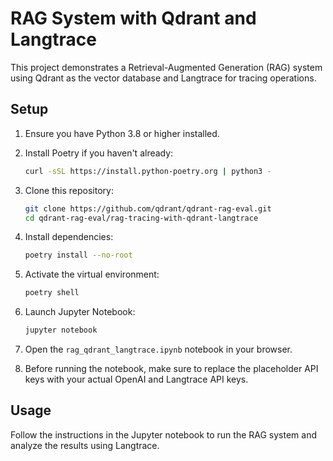 # RAG System with Qdrant and Langtrace

This project demonstrates a Retrieval-Augmented Generation (RAG) system using Qdrant as the vector database and Langtrace for tracing operations.

## Setup

1. Ensure you have Python 3.8 or higher installed.

2. Install Poetry if you haven't already:

   ```bash
   curl -sSL https://install.python-poetry.org | python3 -
   ```

3. Clone this repository:

   ```bash
   git clone https://github.com/qdrant/qdrant-rag-eval.git
   cd qdrant-rag-eval/rag-tracing-with-qdrant-langtrace
   ```

4. Install dependencies:

   ```bash
   poetry install --no-root
   ```

5. Activate the virtual environment:

   ```bash
   poetry shell
   ```

6. Launch Jupyter Notebook:

   ```bash
   jupyter notebook
   ```

7. Open the `rag_qdrant_langtrace.ipynb` notebook in your browser.

8. Before running the notebook, make sure to replace the placeholder API keys with your actual OpenAI and Langtrace API keys.

## Usage

Follow the instructions in the Jupyter notebook to run the RAG system and analyze the results using Langtrace.
